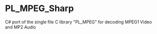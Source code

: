 # PL_MPEG_Sharp
C# port of the single file C library "PL_MPEG" for decoding MPEG1 Video and MP2 Audio
